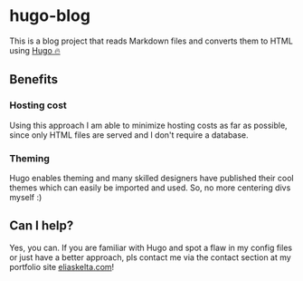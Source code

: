 # hugo-blog
This is a blog project that reads Markdown files and converts them to HTML using
[Hugo 🔥](https://gohugo.io/)

## Benefits
### Hosting cost
Using this approach I am able to minimize hosting costs as far as possible, since
only HTML files are served and I don't require a database.
### Theming
Hugo enables theming and many skilled designers have published their cool themes
which can easily be imported and used. So, no more centering divs myself :)

## Can I help?
Yes, you can. If you are familiar with Hugo and spot a flaw in my config files or
just have a better approach, pls contact me via the contact section at my portfolio 
site [eliaskelta.com](https://eliaskelta.com)!